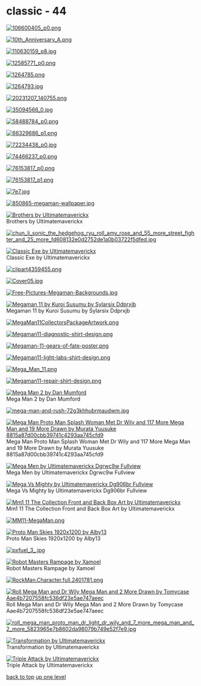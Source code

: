# classic - 44
[![106600405_p0.png](https://raw.githubusercontent.com/buckmanc/wallpapers/main/mobile/mega%20man/classic/106600405_p0.png "106600405_p0.png")](https://raw.githubusercontent.com/buckmanc/wallpapers/main/mobile/mega%20man/classic/106600405_p0.png)

[![10th_Anniversary_A.png](https://raw.githubusercontent.com/buckmanc/wallpapers/main/mobile/mega%20man/classic/10th_Anniversary_A.png "10th_Anniversary_A.png")](https://raw.githubusercontent.com/buckmanc/wallpapers/main/mobile/mega%20man/classic/10th_Anniversary_A.png)

[![110630159_p8.jpg](https://raw.githubusercontent.com/buckmanc/wallpapers/main/mobile/mega%20man/classic/110630159_p8.jpg "110630159_p8.jpg")](https://raw.githubusercontent.com/buckmanc/wallpapers/main/mobile/mega%20man/classic/110630159_p8.jpg)

[![12585771_p0.png](https://raw.githubusercontent.com/buckmanc/wallpapers/main/mobile/mega%20man/classic/12585771_p0.png "12585771_p0.png")](https://raw.githubusercontent.com/buckmanc/wallpapers/main/mobile/mega%20man/classic/12585771_p0.png)

[![1264785.png](https://raw.githubusercontent.com/buckmanc/wallpapers/main/mobile/mega%20man/classic/1264785.png "1264785.png")](https://raw.githubusercontent.com/buckmanc/wallpapers/main/mobile/mega%20man/classic/1264785.png)

[![1264793.jpg](https://raw.githubusercontent.com/buckmanc/wallpapers/main/mobile/mega%20man/classic/1264793.jpg "1264793.jpg")](https://raw.githubusercontent.com/buckmanc/wallpapers/main/mobile/mega%20man/classic/1264793.jpg)

[![20231207_140755.png](https://raw.githubusercontent.com/buckmanc/wallpapers/main/mobile/mega%20man/classic/20231207_140755.png "20231207_140755.png")](https://raw.githubusercontent.com/buckmanc/wallpapers/main/mobile/mega%20man/classic/20231207_140755.png)

[![35094566_0.jpg](https://raw.githubusercontent.com/buckmanc/wallpapers/main/mobile/mega%20man/classic/35094566_0.jpg "35094566_0.jpg")](https://raw.githubusercontent.com/buckmanc/wallpapers/main/mobile/mega%20man/classic/35094566_0.jpg)

[![58488784_p0.png](https://raw.githubusercontent.com/buckmanc/wallpapers/main/mobile/mega%20man/classic/58488784_p0.png "58488784_p0.png")](https://raw.githubusercontent.com/buckmanc/wallpapers/main/mobile/mega%20man/classic/58488784_p0.png)

[![66329686_p1.png](https://raw.githubusercontent.com/buckmanc/wallpapers/main/mobile/mega%20man/classic/66329686_p1.png "66329686_p1.png")](https://raw.githubusercontent.com/buckmanc/wallpapers/main/mobile/mega%20man/classic/66329686_p1.png)

[![72234438_p0.jpg](https://raw.githubusercontent.com/buckmanc/wallpapers/main/mobile/mega%20man/classic/72234438_p0.jpg "72234438_p0.jpg")](https://raw.githubusercontent.com/buckmanc/wallpapers/main/mobile/mega%20man/classic/72234438_p0.jpg)

[![74466237_p0.png](https://raw.githubusercontent.com/buckmanc/wallpapers/main/mobile/mega%20man/classic/74466237_p0.png "74466237_p0.png")](https://raw.githubusercontent.com/buckmanc/wallpapers/main/mobile/mega%20man/classic/74466237_p0.png)

[![76153817_p0.png](https://raw.githubusercontent.com/buckmanc/wallpapers/main/mobile/mega%20man/classic/76153817_p0.png "76153817_p0.png")](https://raw.githubusercontent.com/buckmanc/wallpapers/main/mobile/mega%20man/classic/76153817_p0.png)

[![76153817_p1.png](https://raw.githubusercontent.com/buckmanc/wallpapers/main/mobile/mega%20man/classic/76153817_p1.png "76153817_p1.png")](https://raw.githubusercontent.com/buckmanc/wallpapers/main/mobile/mega%20man/classic/76153817_p1.png)

[![7e7.jpg](https://raw.githubusercontent.com/buckmanc/wallpapers/main/mobile/mega%20man/classic/7e7.jpg "7e7.jpg")](https://raw.githubusercontent.com/buckmanc/wallpapers/main/mobile/mega%20man/classic/7e7.jpg)

[![850865-megaman-wallpaper.jpg](https://raw.githubusercontent.com/buckmanc/wallpapers/main/mobile/mega%20man/classic/850865-megaman-wallpaper.jpg "850865-megaman-wallpaper.jpg")](https://raw.githubusercontent.com/buckmanc/wallpapers/main/mobile/mega%20man/classic/850865-megaman-wallpaper.jpg)

[![Brothers by Ultimatemaverickx](https://raw.githubusercontent.com/buckmanc/wallpapers/main/mobile/mega%20man/classic/brothers_by_ultimatemaverickx.jpg "Brothers by Ultimatemaverickx")](https://raw.githubusercontent.com/buckmanc/wallpapers/main/mobile/mega%20man/classic/brothers_by_ultimatemaverickx.jpg)\
Brothers by Ultimatemaverickx

[![chun_li_sonic_the_hedgehog_ryu_roll_amy_rose_and_55_more_street_fighter_and_25_more_fd608132e0d2752de1a0b03722f5dfed.jpg](https://raw.githubusercontent.com/buckmanc/wallpapers/main/mobile/mega%20man/classic/chun_li_sonic_the_hedgehog_ryu_roll_amy_rose_and_55_more_street_fighter_and_25_more_fd608132e0d2752de1a0b03722f5dfed.jpg "chun_li_sonic_the_hedgehog_ryu_roll_amy_rose_and_55_more_street_fighter_and_25_more_fd608132e0d2752de1a0b03722f5dfed.jpg")](https://raw.githubusercontent.com/buckmanc/wallpapers/main/mobile/mega%20man/classic/chun_li_sonic_the_hedgehog_ryu_roll_amy_rose_and_55_more_street_fighter_and_25_more_fd608132e0d2752de1a0b03722f5dfed.jpg)

[![Classic Exe by Ultimatemaverickx](https://raw.githubusercontent.com/buckmanc/wallpapers/main/mobile/mega%20man/classic/classic_exe_by_ultimatemaverickx.jpg "Classic Exe by Ultimatemaverickx")](https://raw.githubusercontent.com/buckmanc/wallpapers/main/mobile/mega%20man/classic/classic_exe_by_ultimatemaverickx.jpg)\
Classic Exe by Ultimatemaverickx

[![clipart4359455.png](https://raw.githubusercontent.com/buckmanc/wallpapers/main/mobile/mega%20man/classic/clipart4359455.png "clipart4359455.png")](https://raw.githubusercontent.com/buckmanc/wallpapers/main/mobile/mega%20man/classic/clipart4359455.png)

[![Cover05.jpg](https://raw.githubusercontent.com/buckmanc/wallpapers/main/mobile/mega%20man/classic/Cover05.jpg "Cover05.jpg")](https://raw.githubusercontent.com/buckmanc/wallpapers/main/mobile/mega%20man/classic/Cover05.jpg)

[![Free-Pictures-Megaman-Backgrounds.jpg](https://raw.githubusercontent.com/buckmanc/wallpapers/main/mobile/mega%20man/classic/Free-Pictures-Megaman-Backgrounds.jpg "Free-Pictures-Megaman-Backgrounds.jpg")](https://raw.githubusercontent.com/buckmanc/wallpapers/main/mobile/mega%20man/classic/Free-Pictures-Megaman-Backgrounds.jpg)

[![Megaman 11 by Kuroi Susumu by Sylarsix Ddprxjb](https://raw.githubusercontent.com/buckmanc/wallpapers/main/mobile/mega%20man/classic/megaman_11_by_kuroi_susumu_by_sylarsix_ddprxjb.jpg "Megaman 11 by Kuroi Susumu by Sylarsix Ddprxjb")](https://raw.githubusercontent.com/buckmanc/wallpapers/main/mobile/mega%20man/classic/megaman_11_by_kuroi_susumu_by_sylarsix_ddprxjb.jpg)\
Megaman 11 by Kuroi Susumu by Sylarsix Ddprxjb

[![MegaMan11CollectorsPackageArtwork.png](https://raw.githubusercontent.com/buckmanc/wallpapers/main/mobile/mega%20man/classic/MegaMan11CollectorsPackageArtwork.png "MegaMan11CollectorsPackageArtwork.png")](https://raw.githubusercontent.com/buckmanc/wallpapers/main/mobile/mega%20man/classic/MegaMan11CollectorsPackageArtwork.png)

[![Megaman11-diagnostic-shirt-design.png](https://raw.githubusercontent.com/buckmanc/wallpapers/main/mobile/mega%20man/classic/Megaman11-diagnostic-shirt-design.png "Megaman11-diagnostic-shirt-design.png")](https://raw.githubusercontent.com/buckmanc/wallpapers/main/mobile/mega%20man/classic/Megaman11-diagnostic-shirt-design.png)

[![Megaman-11-gears-of-fate-poster.png](https://raw.githubusercontent.com/buckmanc/wallpapers/main/mobile/mega%20man/classic/Megaman-11-gears-of-fate-poster.png "Megaman-11-gears-of-fate-poster.png")](https://raw.githubusercontent.com/buckmanc/wallpapers/main/mobile/mega%20man/classic/Megaman-11-gears-of-fate-poster.png)

[![Megaman11-light-labs-shirt-design.png](https://raw.githubusercontent.com/buckmanc/wallpapers/main/mobile/mega%20man/classic/Megaman11-light-labs-shirt-design.png "Megaman11-light-labs-shirt-design.png")](https://raw.githubusercontent.com/buckmanc/wallpapers/main/mobile/mega%20man/classic/Megaman11-light-labs-shirt-design.png)

[![Mega_Man_11.png](https://raw.githubusercontent.com/buckmanc/wallpapers/main/mobile/mega%20man/classic/Mega_Man_11.png "Mega_Man_11.png")](https://raw.githubusercontent.com/buckmanc/wallpapers/main/mobile/mega%20man/classic/Mega_Man_11.png)

[![Megaman11-repair-shirt-design.png](https://raw.githubusercontent.com/buckmanc/wallpapers/main/mobile/mega%20man/classic/Megaman11-repair-shirt-design.png "Megaman11-repair-shirt-design.png")](https://raw.githubusercontent.com/buckmanc/wallpapers/main/mobile/mega%20man/classic/Megaman11-repair-shirt-design.png)

[![Mega Man 2 by Dan Mumford](https://raw.githubusercontent.com/buckmanc/wallpapers/main/mobile/mega%20man/classic/mega_man_2_by_dan_mumford.jpg "Mega Man 2 by Dan Mumford")](https://raw.githubusercontent.com/buckmanc/wallpapers/main/mobile/mega%20man/classic/mega_man_2_by_dan_mumford.jpg)\
Mega Man 2 by Dan Mumford

[![mega-man-and-rush-72g3khhubrmaudwm.jpg](https://raw.githubusercontent.com/buckmanc/wallpapers/main/mobile/mega%20man/classic/mega-man-and-rush-72g3khhubrmaudwm.jpg "mega-man-and-rush-72g3khhubrmaudwm.jpg")](https://raw.githubusercontent.com/buckmanc/wallpapers/main/mobile/mega%20man/classic/mega-man-and-rush-72g3khhubrmaudwm.jpg)

[![Mega Man Proto Man Splash Woman Met Dr Wily and 117 More Mega Man and 19 More Drawn by Murata Yuusuke 8815a87d00cbb39741c4293aa745cfd9](https://raw.githubusercontent.com/buckmanc/wallpapers/main/mobile/mega%20man/classic/mega_man_proto_man_splash_woman_met_dr_wily_and_117_more_mega_man_and_19_more_drawn_by_murata_yuusuke_8815a87d00cbb39741c4293aa745cfd9.jpg "Mega Man Proto Man Splash Woman Met Dr Wily and 117 More Mega Man and 19 More Drawn by Murata Yuusuke 8815a87d00cbb39741c4293aa745cfd9")](https://raw.githubusercontent.com/buckmanc/wallpapers/main/mobile/mega%20man/classic/mega_man_proto_man_splash_woman_met_dr_wily_and_117_more_mega_man_and_19_more_drawn_by_murata_yuusuke_8815a87d00cbb39741c4293aa745cfd9.jpg)\
Mega Man Proto Man Splash Woman Met Dr Wily and 117 More Mega Man and 19 More Drawn by Murata Yuusuke 8815a87d00cbb39741c4293aa745cfd9

[![Mega Men by Ultimatemaverickx Dgrwc9w Fullview](https://raw.githubusercontent.com/buckmanc/wallpapers/main/mobile/mega%20man/classic/mega_men_by_ultimatemaverickx_dgrwc9w-fullview.jpg "Mega Men by Ultimatemaverickx Dgrwc9w Fullview")](https://raw.githubusercontent.com/buckmanc/wallpapers/main/mobile/mega%20man/classic/mega_men_by_ultimatemaverickx_dgrwc9w-fullview.jpg)\
Mega Men by Ultimatemaverickx Dgrwc9w Fullview

[![Mega Vs Mighty by Ultimatemaverickx Dg906br Fullview](https://raw.githubusercontent.com/buckmanc/wallpapers/main/mobile/mega%20man/classic/mega_vs_mighty_by_ultimatemaverickx_dg906br-fullview.jpg "Mega Vs Mighty by Ultimatemaverickx Dg906br Fullview")](https://raw.githubusercontent.com/buckmanc/wallpapers/main/mobile/mega%20man/classic/mega_vs_mighty_by_ultimatemaverickx_dg906br-fullview.jpg)\
Mega Vs Mighty by Ultimatemaverickx Dg906br Fullview

[![Mm1 11 The Collection Front and Back Box Art by Ultimatemaverickx](https://raw.githubusercontent.com/buckmanc/wallpapers/main/mobile/mega%20man/classic/mm1_11_the_collection_front_and_back_box_art_by_ultimatemaverickx.png "Mm1 11 The Collection Front and Back Box Art by Ultimatemaverickx")](https://raw.githubusercontent.com/buckmanc/wallpapers/main/mobile/mega%20man/classic/mm1_11_the_collection_front_and_back_box_art_by_ultimatemaverickx.png)\
Mm1 11 The Collection Front and Back Box Art by Ultimatemaverickx

[![MM11-MegaMan.png](https://raw.githubusercontent.com/buckmanc/wallpapers/main/mobile/mega%20man/classic/MM11-MegaMan.png "MM11-MegaMan.png")](https://raw.githubusercontent.com/buckmanc/wallpapers/main/mobile/mega%20man/classic/MM11-MegaMan.png)

[![Proto Man Skies 1920x1200 by Alby13](https://raw.githubusercontent.com/buckmanc/wallpapers/main/mobile/mega%20man/classic/proto_man_skies_1920x1200_by_alby13.jpg "Proto Man Skies 1920x1200 by Alby13")](https://raw.githubusercontent.com/buckmanc/wallpapers/main/mobile/mega%20man/classic/proto_man_skies_1920x1200_by_alby13.jpg)\
Proto Man Skies 1920x1200 by Alby13

[![pxfuel_3_.jpg](https://raw.githubusercontent.com/buckmanc/wallpapers/main/mobile/mega%20man/classic/pxfuel_3_.jpg "pxfuel_3_.jpg")](https://raw.githubusercontent.com/buckmanc/wallpapers/main/mobile/mega%20man/classic/pxfuel_3_.jpg)

[![Robot Masters Rampage by Xamoel](https://raw.githubusercontent.com/buckmanc/wallpapers/main/mobile/mega%20man/classic/robot_masters_rampage_by_xamoel.jpg "Robot Masters Rampage by Xamoel")](https://raw.githubusercontent.com/buckmanc/wallpapers/main/mobile/mega%20man/classic/robot_masters_rampage_by_xamoel.jpg)\
Robot Masters Rampage by Xamoel

[![RockMan._Character_.full.2401781.png](https://raw.githubusercontent.com/buckmanc/wallpapers/main/mobile/mega%20man/classic/RockMan._Character_.full.2401781.png "RockMan._Character_.full.2401781.png")](https://raw.githubusercontent.com/buckmanc/wallpapers/main/mobile/mega%20man/classic/RockMan._Character_.full.2401781.png)

[![Roll Mega Man and Dr Wily Mega Man and 2 More Drawn by Tomycase Aae4b7207558fc536df23e5ae747aeec](https://raw.githubusercontent.com/buckmanc/wallpapers/main/mobile/mega%20man/classic/roll_mega_man_and_dr_wily_mega_man_and_2_more_drawn_by_tomycase_aae4b7207558fc536df23e5ae747aeec.png "Roll Mega Man and Dr Wily Mega Man and 2 More Drawn by Tomycase Aae4b7207558fc536df23e5ae747aeec")](https://raw.githubusercontent.com/buckmanc/wallpapers/main/mobile/mega%20man/classic/roll_mega_man_and_dr_wily_mega_man_and_2_more_drawn_by_tomycase_aae4b7207558fc536df23e5ae747aeec.png)\
Roll Mega Man and Dr Wily Mega Man and 2 More Drawn by Tomycase Aae4b7207558fc536df23e5ae747aeec

[![roll_mega_man_proto_man_dr_light_dr_wily_and_7_more_mega_man_and_2_more_5823965e7b8602da98079b749e52f7e9.jpg](https://raw.githubusercontent.com/buckmanc/wallpapers/main/mobile/mega%20man/classic/roll_mega_man_proto_man_dr_light_dr_wily_and_7_more_mega_man_and_2_more_5823965e7b8602da98079b749e52f7e9.jpg "roll_mega_man_proto_man_dr_light_dr_wily_and_7_more_mega_man_and_2_more_5823965e7b8602da98079b749e52f7e9.jpg")](https://raw.githubusercontent.com/buckmanc/wallpapers/main/mobile/mega%20man/classic/roll_mega_man_proto_man_dr_light_dr_wily_and_7_more_mega_man_and_2_more_5823965e7b8602da98079b749e52f7e9.jpg)

[![Transformation by Ultimatemaverickx](https://raw.githubusercontent.com/buckmanc/wallpapers/main/mobile/mega%20man/classic/transformation_by_ultimatemaverickx.png "Transformation by Ultimatemaverickx")](https://raw.githubusercontent.com/buckmanc/wallpapers/main/mobile/mega%20man/classic/transformation_by_ultimatemaverickx.png)\
Transformation by Ultimatemaverickx

[![Triple Attack by Ultimatemaverickx](https://raw.githubusercontent.com/buckmanc/wallpapers/main/mobile/mega%20man/classic/triple_attack_by_ultimatemaverickx.png "Triple Attack by Ultimatemaverickx")](https://raw.githubusercontent.com/buckmanc/wallpapers/main/mobile/mega%20man/classic/triple_attack_by_ultimatemaverickx.png)\
Triple Attack by Ultimatemaverickx



[back to top](#)
[up one level](/mobile/mega%20man/README.MD)
